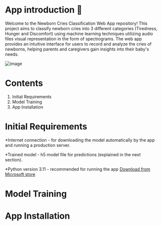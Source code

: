 # App introduction 👶
Welcome to the Newborn Cries Classification Web App repository! This project aims to classify newborn cries into 3 different categories (Tiredness, Hunger and Discomfort) using machine learning techniques utilizing audio files visual representation in the form of spectrograms. The web app provides an intuitive interface for users to record and analyze the cries of newborns, helping parents and caregivers gain insights into their baby's needs.


![image](https://github.com/maxko2/Crybaby-web-app/assets/49914498/51c0b2ef-26df-43a9-af8d-2c16cbf669c8)

# Contents
1. Initial Requirements
2. Model Training
3. App Installation

# Initial Requirements
*Internet connection - for downloading the model automatically by the app and running a production server.

*Trained model - h5 model file for predictions (explained in the next section).

*Python version 3.11 - recommended for running the app [Download from Microsoft store](https://apps.microsoft.com/store/detail/python-311/9NRWMJP3717K?hl=en-us&gl=us)


# Model Training

# App Installation
